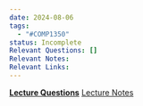 ```yaml
---
date: 2024-08-06
tags:
  - "#COMP1350"
status: Incomplete
Relevant Questions: []
Relevant Notes: 
Relevant Links:
---
```

**[Lecture Questions](Attachments/Week%202_inClassPrintout(1).docx)**
[Lecture Notes](Attachments/Week%202%20(ER%20Diagrams).pdf)


